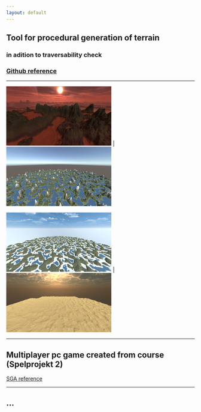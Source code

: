 ```yaml
---
layout: default
---
```


## Tool for procedural generation of terrain
### in adition to traversability check

### [Github reference](https://github.com/slypez/Procedural_generation_of_terrain)

***

<img width="281" height="158" src="images/terrain/Mountains_1.png"> | <img width="281" height="158" src="images/terrain/Mountains_2.png">

<img width="281" height="158" src="images/terrain/Mountains_3.png"> | <img width="281" height="158" src="images/terrain/Mountains_4.png">

***

## Multiplayer pc game created from course (Spelprojekt 2)

[SGA reference](https://www.gameawards.se/Games/2019/re%3ASurge)

***

## ...
